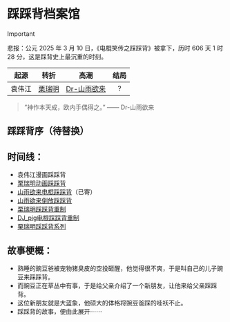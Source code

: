 # 踩踩背档案馆
> [!IMPORTANT]
> 悲报：公元 2025 年 3 月 10 日，《电棍笑传之踩踩背》被拿下，历时 606 天 1 时 28 分，这是踩背史上最沉重的时刻。

| **起源** | **转折** | **高潮** | **结局** |
| :-----: | :-----: | :-----: | :-----: |
| 袁伟江 | [栗瑞明](https://user.qzone.qq.com/308086470) | [Dr-山雨欲来](https://space.bilibili.com/494759113) | ? |

> ”神作本天成，欧内手偶得之。” —— Dr-山雨欲来

## 踩踩背序（待替换）

## 时间线：
- 袁伟江漫画踩踩背
- [栗瑞明动画踩踩背](https://bilibili.com/video/BV1op4y1v7Po)
- [山雨欲来电棍踩踩背](https://bilibili.com/video/BV1EV4y1b7Jz)（已寄）
- [山雨欲来倒放踩踩背](https://bilibili.com/video/BV1eu411A7QC)
- [栗瑞明踩踩背重制](https://bilibili.com/video/BV1Nn4y1X7fA)
- [DJ_pig电棍踩踩背重制](https://bilibili.com/video/BV1gx4y1t75Q)
- [栗瑞明踩踩背系列](https://bilibili.com/video/BV1HowkeQE6J)

## 故事梗概：
- 熟睡的豌豆爸被宠物猪臭皮的空投砸醒，他觉得很不爽，于是叫自己的儿子豌豆来踩踩背。
- 而豌豆正在草丛中有事，于是给父亲介绍了一个新朋友，让他来给父亲踩踩背。
- 这位新朋友就是大蓝象，他硕大的体格将豌豆爸踩的哇袄不止。
- 踩踩背的故事，便由此展开⋯⋯